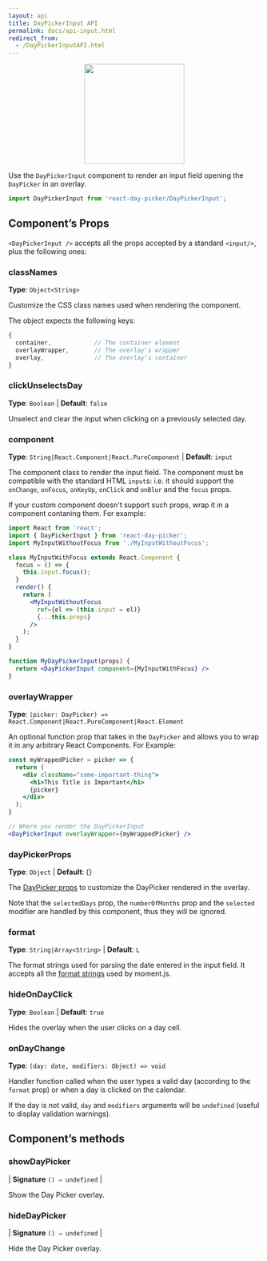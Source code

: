 ```yaml
---
layout: api
title: DayPickerInput API
permalink: docs/api-input.html
redirect_from:
  - /DayPickerInputAPI.html
---
```


<picture style="text-align: center;display: block"><a href="/examples/input-advanced.html"><img src="../images/demo-input.png" width="200" /></a></picture>

Use the `DayPickerInput` component to render an input field opening  the `DayPicker` in an overlay.

```js
import DayPickerInput from 'react-day-picker/DayPickerInput';
```

## Component’s Props

`<DayPickerInput />` accepts all the props accepted by a standard `<input/>`, plus the following ones:

### classNames

**Type**: `Object<String>`

Customize the CSS class names used when rendering the component.

The object expects the following keys:

```js
{
  container,            // The container element
  overlayWrapper,       // The overlay's wrapper
  overlay,              // The overlay's container
}
```

### clickUnselectsDay

**Type**: `Boolean` | **Default**: `false`

Unselect and clear the input when clicking on a previously selected day.

### component

**Type**: `String|React.Component|React.PureComponent` | **Default**: `input`

The component class to render the input field. The component must be compatible with the standard HTML `input`s: i.e. it should support the `onChange`, `onFocus`, `onKeyUp`, `onClick` and `onBlur` and the `focus` props.

If your custom component doesn't support such props, wrap it in a component contaning them. For example:

```jsx
import React from 'react';
import { DayPickerInput } from 'react-day-picker';
import MyInputWithoutFocus from './MyInputWithoutFocus';

class MyInputWithFocus extends React.Component {
  focus = () => {
    this.input.focus();
  }
  render() {
    return (
      <MyInputWithoutFocus
        ref={el => (this.input = el)}
        {...this.props}
      />
    );
  }
}

function MyDayPickerInput(props) {
  return <DayPickerInput component={MyInputWithFocus} />
}

```

### overlayWrapper

**Type**: `(picker: DayPicker) => React.Component|React.PureComponent|React.Element`

An optional function prop that takes in the `DayPicker` and allows you to wrap it in any arbitrary React Components. For Example:

```jsx
const myWrappedPicker = picker => {
  return (
    <div className="some-important-thing">
      <h1>This Title is Important</h1>
      {picker}
    </div>
  );
}

// Where you render the DayPickerInput
<DayPickerInput overlayWrapper={myWrappedPicker} />
```

### dayPickerProps

**Type**: `Object` | **Default**: {}

The [DayPicker props](api-daypicker.md) to customize the DayPicker rendered in the overlay.

Note that the `selectedDays` prop, the `numberOfMonths` prop and the `selected` modifier are handled by this component, thus they will be ignored.

### format

**Type**: `String|Array<String>` | **Default**: `L`

The format strings used for parsing the date entered in the input field. It accepts all the [format strings](https://momentjs.com/docs/#/displaying/format/) used by moment.js.

### hideOnDayClick

**Type**: `Boolean` | **Default**: `true`

Hides the overlay when the user clicks on a day cell.

### onDayChange

**Type**: `(day: date, modifiers: Object) => void`

Handler function called when the user types a valid day (according to the `format` prop) or when a day is clicked on the calendar.

If the day is not valid, `day` and `modifiers` arguments will be `undefined` (useful to display validation warnings).

## Component’s methods

### showDayPicker

| **Signature** `() ⇒ undefined` |

Show the Day Picker overlay.

### hideDayPicker

| **Signature** `() ⇒ undefined` |

Hide the Day Picker overlay.
